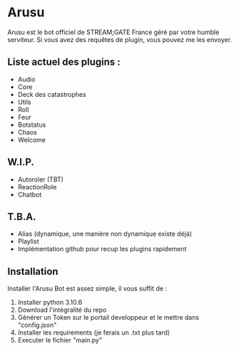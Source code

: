 # Arusu
Arusu est le bot officiel de STREAM;GATE France géré par votre humble serviteur.
Si vous avez des requêtes de plugin, vous pouvez me les envoyer.

## Liste actuel des plugins :
- Audio
- Core
- Deck des catastrophes
- Utils
- Roll
- Feur
- Botstatus
- Chaos
- Welcome

## W.I.P.
- Autoroler (TBT)
- ReactionRole
- Chatbot

## T.B.A.

- Alias (dynamique, une manière non dynamique existe déjà)
- Playlist
- Implémentation github pour recup les plugins rapidement

## Installation

Installer l'Arusu Bot est assez simple, il vous suffit de :
1. Installer python 3.10.6
2. Download l'intégralité du repo
3. Générer un Token sur le portail developpeur et le mettre dans "config.json"
4. Installer les requirements (je ferais un .txt plus tard)
5. Executer le fichier "main.py"
